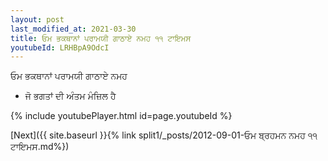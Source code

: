 ```yaml
---
layout: post
last_modified_at: 2021-03-30
title: ਓਮ ਭਕਥਾਨਾਂ ਪਰਾਮਯੀ ਗਾਠਾਏ ਨਮਹ ੧੧ ਟਾਇਮਸ
youtubeId: LRHBpA9OdcI
---
```

 
 
 ਓਮ ਭਕਥਾਨਾਂ ਪਰਾਮਯੀ ਗਾਠਾਏ ਨਮਹ  
 
 -  ਜੋ ਭਗਤਾਂ ਦੀ ਅੰਤਮ ਮੰਜ਼ਿਲ ਹੈ 
 
  
 
  
 
 
 
 
 
 


{% include youtubePlayer.html id=page.youtubeId %}
 
[Next]({{ site.baseurl }}{% link  split1/_posts/2012-09-01-ਓਮ ਬ੍ਰਹਮਨ ਨਮਹ ੧੧ ਟਾਇਮਸ.md%})
 
